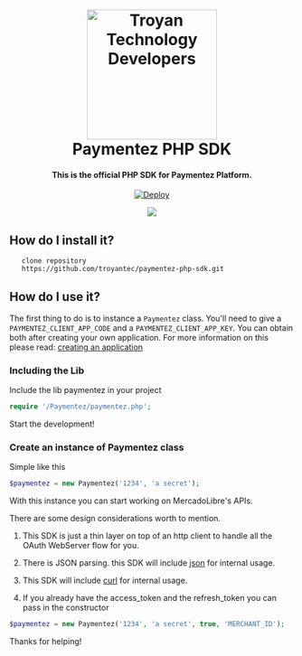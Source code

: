 <h1 align="center">
  <a href="http://developers.troyantechnology.com/es/">
    <img src="https://user-images.githubusercontent.com/1153516/29861072-689ec57e-8d3e-11e7-8368-dd923543258f.jpg" alt="Troyan Technology Developers" width="230"></a>
  </a>
  <br>
  Paymentez PHP SDK
  <br>
</h1>

<h4 align="center">This is the official PHP SDK for Paymentez Platform.</h4>

<p align="center">
  <a href="https://heroku.com/deploy?template=https://github.com/troyantec/paymentez-php-sdk">
    <img src="https://www.herokucdn.com/deploy/button.svg" alt="Deploy">
  </a>
</p>

<p align="center">
  <a href="https://heroku.com/deploy?template=https://github.com/troyantec/paymentez-php-sdk">
    <img src="https://user-images.githubusercontent.com/1153516/29859906-9453b50c-8d3a-11e7-88b6-ab354d4a4908.png">
  </a>
</p>


## How do I install it?

       clone repository
       https://github.com/troyantec/paymentez-php-sdk.git

## How do I use it?

The first thing to do is to instance a ```Paymentez``` class. You'll need to give a ```PAYMENTEZ_CLIENT_APP_CODE``` and a ```PAYMENTEZ_CLIENT_APP_KEY```. You can obtain both after creating your own application. For more information on this please read: [creating an application](http://developers.troyantechnology.com/application-manager/)

### Including the Lib
Include the lib paymentez in your project

```php
require '/Paymentez/paymentez.php';
```
Start the development!

### Create an instance of Paymentez class
Simple like this
```php
$paymentez = new Paymentez('1234', 'a secret');
```
With this instance you can start working on MercadoLibre's APIs.

There are some design considerations worth to mention.

1. This SDK is just a thin layer on top of an http client to handle all the OAuth WebServer flow for you.

2. There is JSON parsing. this SDK will include [json](http://php.net/manual/en/book.json.php) for internal usage.

3. This SDK will include [curl](http://php.net/manual/en/book.curl.php) for internal usage.

4. If you already have the access_token and the refresh_token you can pass in the constructor

```php
$paymentez = new Paymentez('1234', 'a secret', true, 'MERCHANT_ID');
```

Thanks for helping!
